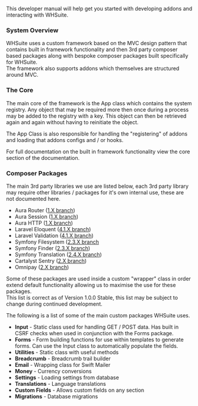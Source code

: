 This developer manual will help get you started with developing addons and interacting with WHSuite.

### System Overview

WHSuite uses a custom framework based on the MVC design pattern that contains built in framework functionality and then 3rd party composer based packages along with bespoke composer packages built specifically for WHSuite.  
The framework also supports addons which themselves are structured around MVC.

### The Core

The main core of the framework is the App class which contains the system registry. Any object that may be required more then once during a process may be added to the registry with a key. This object can then be retrieved again and again without having to reinitiate the object.

The App Class is also responsible for handling the "registering" of addons and loading that addons configs and / or hooks.

For full documentation on the built in framework functionality view the core section of the documentation.

### Composer Packages

The main 3rd party libraries we use are listed below, each 3rd party library may require other libraries / packages for it's own internal use, these are not documented here.

* Aura Router ([1.X branch](https://github.com/auraphp/Aura.Router/tree/develop))
* Aura Session ([1.X branch](https://github.com/auraphp/Aura.Session/tree/develop))
* Aura HTTP ([1.X branch](https://github.com/auraphp/Aura.Http))
* Laravel Eloquent ([4.1.X branch](https://github.com/illuminate/database))
* Laravel Validation ([4.1.X branch](http://github.com/illuminate/validation))
* Symfony Filesystem ([2.3.X branch](https://github.com/symfony/Filesystem)
* Symfony Finder ([2.3.X branch](https://github.com/symfony/Finder))
* Symfony Translation ([2.4.X branch](https://github.com/symfony/Translation))
* Cartalyst Sentry ([2.X branch](https://github.com/cartalyst/sentry))
* Omnipay ([2.X branch](https://github.com/omnipay/omnipay))

Some of these packages are used inside a custom "wrapper" class in order extend default functionality allowing us to maximise the use for these packages.  
This list is correct as of Version 1.0.0 Stable, this list may be subject to change during continued development.

The following is a list of some of the main custom packages WHSuite uses.

* **Input** - Static class used for handling GET / POST data. Has built in CSRF checks when used in conjunction with the Forms package.
* **Forms** - Form building functions for use within templates to generate forms. Can use the Input class to automatically populate the fields.
* **Utilities** - Static class with useful methods
* **Breadcrumb** - Breadcrumb trail builder
* **Email** - Wrapping class for Swift Mailer
* **Money** - Currency conversions
* **Settings** - Loading settings from database
* **Translations** - Language translations
* **Custom Fields** - Allows custom fields on any section
* **Migrations** - Database migrations
